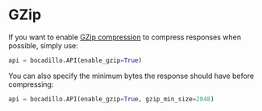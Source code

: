 # GZip

If you want to enable [GZip compression](https://developer.mozilla.org/en-US/docs/Web/HTTP/Headers/Accept-Encoding#Directives) to compress responses when possible, simply use:

```python
api = bocadillo.API(enable_gzip=True)
```

You can also specify the minimum bytes the response should have before compressing:

```python
api = bocadillo.API(enable_gzip=True, gzip_min_size=2048)
```
